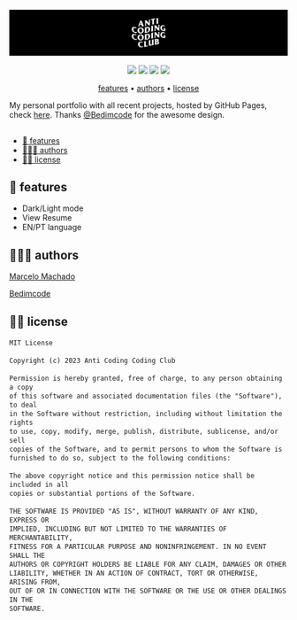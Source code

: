 ![](assets/header.jpg)

<p align="center">
  <img src="https://shields.io/badge/HTML-5-E34F26?logo=html5&style=flat">
  <img src="https://shields.io/badge/CSS-3-1572B6?logo=CSS3&style=flat">
  <img src="https://shields.io/badge/JavaScript-ES6-F7DF1E?logo=javascript&style=flat">
  <img src="https://shields.io/badge/GitHub-Pages-181717?logo=github&style=flat">
</p>


<p align="center">
    <a href="#-features">features</a>
    • <a href="#-authors">authors</a>
    • <a href="#-license">license</a>
</p>


My personal portfolio with all recent projects, hosted by GitHub Pages, check [here](https://mmaachado.github.io/portfolio/index.html). Thanks [@Bedimcode](https://github.com/bedimcode) for the awesome design.

##
- [🌟 features](#-features)
- [👨🏻‍💻 authors](#-authors)
- [👮🏻 license](#-license)



## 🌟 features

* Dark/Light mode
* View Resume
* EN/PT language

## 👨🏻‍💻 authors
[Marcelo Machado](https://www.linkedin.com/in/marcelo-machado/)

[Bedimcode](https://github.com/bedimcode)

## 👮🏻 license
```
MIT License

Copyright (c) 2023 Anti Coding Coding Club

Permission is hereby granted, free of charge, to any person obtaining a copy
of this software and associated documentation files (the "Software"), to deal
in the Software without restriction, including without limitation the rights
to use, copy, modify, merge, publish, distribute, sublicense, and/or sell
copies of the Software, and to permit persons to whom the Software is
furnished to do so, subject to the following conditions:

The above copyright notice and this permission notice shall be included in all
copies or substantial portions of the Software.

THE SOFTWARE IS PROVIDED "AS IS", WITHOUT WARRANTY OF ANY KIND, EXPRESS OR
IMPLIED, INCLUDING BUT NOT LIMITED TO THE WARRANTIES OF MERCHANTABILITY,
FITNESS FOR A PARTICULAR PURPOSE AND NONINFRINGEMENT. IN NO EVENT SHALL THE
AUTHORS OR COPYRIGHT HOLDERS BE LIABLE FOR ANY CLAIM, DAMAGES OR OTHER
LIABILITY, WHETHER IN AN ACTION OF CONTRACT, TORT OR OTHERWISE, ARISING FROM,
OUT OF OR IN CONNECTION WITH THE SOFTWARE OR THE USE OR OTHER DEALINGS IN THE
SOFTWARE.

```
